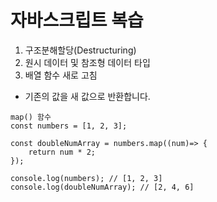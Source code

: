 # 자바스크립트 복습

1. 구조분해할당(Destructuring)
2. 원시 데이터 및 참조형 데이터 타입
3. 배열 함수 새로 고침
-  기존의 값을 새 값으로 반환합니다.
```
map() 함수
const numbers = [1, 2, 3];

const doubleNumArray = numbers.map((num)=> {
    return num * 2;
});

console.log(numbers); // [1, 2, 3]
console.log(doubleNumArray); // [2, 4, 6]

```
